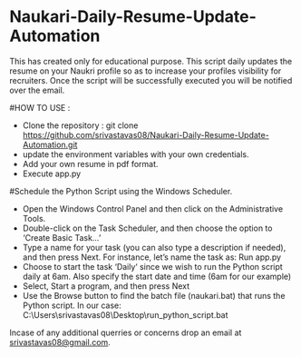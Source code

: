# Naukari-Daily-Resume-Update-Automation

This has created only for educational purpose.
This script daily updates the resume on your Naukri profile so as to increase your profiles visibility for recruiters. Once the script will be successfully executed you will be notified over the email.

#HOW TO USE :
- Clone the repository :
                git clone https://github.com/srivastavas08/Naukari-Daily-Resume-Update-Automation.git
- update the environment variables with your own credentials.
- Add your own resume in pdf format.
- Execute app.py

#Schedule the Python Script using the Windows Scheduler.
- Open the Windows Control Panel and then click on the Administrative Tools.
- Double-click on the Task Scheduler, and then choose the option to ‘Create Basic Task…’
- Type a name for your task (you can also type a description if needed), and then press Next. For instance, let’s name the task as: Run app.py
- Choose to start the task ‘Daily‘ since we wish to run the Python script daily at 6am. Also specify the start date and time (6am for our example)
- Select, Start a program, and then press Next
- Use the Browse button to find the batch file (naukari.bat) that runs the Python script. In our case:
                C:\Users\srivastavas08\Desktop\run_python_script.bat

Incase of any additional querries or concerns drop an email at srivastavas08@gmail.com.
